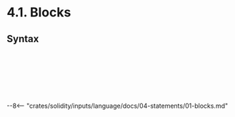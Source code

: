 <!-- This file is generated automatically by infrastructure scripts. Please don't edit by hand. -->

# 4.1. Blocks

## Syntax

```{ .ebnf #Block }

```

<pre ebnf-snippet="Block" style="display: none;"><a href="#Block"><span class="k">Block</span></a><span class="o"> = </span><a href="../../01-file-structure/09-punctuation#OpenBrace"><span class="k">OPEN_BRACE</span></a><br /><span class="o">        </span><a href="#Statements"><span class="k">Statements</span></a><br /><span class="o">        </span><a href="../../01-file-structure/09-punctuation#CloseBrace"><span class="k">CLOSE_BRACE</span></a><span class="o">;</span></pre>

```{ .ebnf #Statements }

```

<pre ebnf-snippet="Statements" style="display: none;"><a href="#Statements"><span class="k">Statements</span></a><span class="o"> = </span><a href="#Statement"><span class="k">Statement</span></a><span class="o">*</span><span class="o">;</span></pre>

```{ .ebnf #Statement }

```

<pre ebnf-snippet="Statement" style="display: none;"><a href="#Statement"><span class="k">Statement</span></a><span class="o"> = </span><a href="#ExpressionStatement"><span class="k">ExpressionStatement</span></a><br /><span class="o">          | </span><a href="../02-declaration-statements#VariableDeclarationStatement"><span class="k">VariableDeclarationStatement</span></a><br /><span class="o">          | </span><a href="../02-declaration-statements#TupleDeconstructionStatement"><span class="k">TupleDeconstructionStatement</span></a><br /><span class="o">          | </span><a href="../03-control-statements#IfStatement"><span class="k">IfStatement</span></a><br /><span class="o">          | </span><a href="../03-control-statements#ForStatement"><span class="k">ForStatement</span></a><br /><span class="o">          | </span><a href="../03-control-statements#WhileStatement"><span class="k">WhileStatement</span></a><br /><span class="o">          | </span><a href="../03-control-statements#DoWhileStatement"><span class="k">DoWhileStatement</span></a><br /><span class="o">          | </span><a href="../03-control-statements#ContinueStatement"><span class="k">ContinueStatement</span></a><br /><span class="o">          | </span><a href="../03-control-statements#BreakStatement"><span class="k">BreakStatement</span></a><br /><span class="o">          | </span><a href="../03-control-statements#ReturnStatement"><span class="k">ReturnStatement</span></a><br /><span class="o">          | </span><a href="../04-error-handling#ThrowStatement"><span class="k">ThrowStatement</span></a><span class="o"> </span><span class="cm">(* Deprecated in 0.5.0 *)</span><br /><span class="o">          | </span><a href="../03-control-statements#EmitStatement"><span class="k">EmitStatement</span></a><span class="o"> </span><span class="cm">(* Introduced in 0.4.21 *)</span><br /><span class="o">          | </span><a href="../04-error-handling#TryStatement"><span class="k">TryStatement</span></a><span class="o"> </span><span class="cm">(* Introduced in 0.6.0 *)</span><br /><span class="o">          | </span><a href="../04-error-handling#RevertStatement"><span class="k">RevertStatement</span></a><span class="o"> </span><span class="cm">(* Introduced in 0.8.4 *)</span><br /><span class="o">          | </span><a href="#AssemblyStatement"><span class="k">AssemblyStatement</span></a><br /><span class="o">          | </span><a href="#Block"><span class="k">Block</span></a><br /><span class="o">          | </span><a href="#UncheckedBlock"><span class="k">UncheckedBlock</span></a><span class="o">;</span><span class="o"> </span><span class="cm">(* Introduced in 0.8.0 *)</span></pre>

```{ .ebnf #UncheckedBlock }

```

<pre ebnf-snippet="UncheckedBlock" style="display: none;"><span class="cm">(* Introduced in 0.8.0 *)</span><br /><a href="#UncheckedBlock"><span class="k">UncheckedBlock</span></a><span class="o"> = </span><a href="../../01-file-structure/08-keywords#UncheckedKeyword"><span class="k">UNCHECKED_KEYWORD</span></a><br /><span class="o">                 </span><a href="#Block"><span class="k">Block</span></a><span class="o">;</span></pre>

```{ .ebnf #ExpressionStatement }

```

<pre ebnf-snippet="ExpressionStatement" style="display: none;"><a href="#ExpressionStatement"><span class="k">ExpressionStatement</span></a><span class="o"> = </span><a href="../../05-expressions/01-base-expressions#Expression"><span class="k">Expression</span></a><br /><span class="o">                      </span><a href="../../01-file-structure/09-punctuation#Semicolon"><span class="k">SEMICOLON</span></a><span class="o">;</span></pre>

```{ .ebnf #AssemblyStatement }

```

<pre ebnf-snippet="AssemblyStatement" style="display: none;"><a href="#AssemblyStatement"><span class="k">AssemblyStatement</span></a><span class="o"> = </span><a href="../../01-file-structure/08-keywords#AssemblyKeyword"><span class="k">ASSEMBLY_KEYWORD</span></a><br /><span class="o">                    </span><a href="../../05-expressions/05-strings#StringLiteral"><span class="k">StringLiteral</span></a><span class="o">?</span><br /><span class="o">                    </span><a href="#AssemblyFlagsDeclaration"><span class="k">AssemblyFlagsDeclaration</span></a><span class="o">?</span><br /><span class="o">                    </span><a href="../../06-yul/01-yul-statements#YulBlock"><span class="k">YulBlock</span></a><span class="o">;</span></pre>

```{ .ebnf #AssemblyFlagsDeclaration }

```

<pre ebnf-snippet="AssemblyFlagsDeclaration" style="display: none;"><a href="#AssemblyFlagsDeclaration"><span class="k">AssemblyFlagsDeclaration</span></a><span class="o"> = </span><a href="../../01-file-structure/09-punctuation#OpenParen"><span class="k">OPEN_PAREN</span></a><br /><span class="o">                           </span><a href="#AssemblyFlags"><span class="k">AssemblyFlags</span></a><br /><span class="o">                           </span><a href="../../01-file-structure/09-punctuation#CloseParen"><span class="k">CLOSE_PAREN</span></a><span class="o">;</span></pre>

```{ .ebnf #AssemblyFlags }

```

<pre ebnf-snippet="AssemblyFlags" style="display: none;"><a href="#AssemblyFlags"><span class="k">AssemblyFlags</span></a><span class="o"> = </span><a href="../../05-expressions/05-strings#StringLiteral"><span class="k">StringLiteral</span></a><span class="o"> </span><span class="o">(</span><a href="../../01-file-structure/09-punctuation#Comma"><span class="k">COMMA</span></a><span class="o"> </span><a href="../../05-expressions/05-strings#StringLiteral"><span class="k">StringLiteral</span></a><span class="o">)</span><span class="o">*</span><span class="o">;</span></pre>

--8<-- "crates/solidity/inputs/language/docs/04-statements/01-blocks.md"
